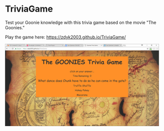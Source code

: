 # TriviaGame

Test your Goonie knowledge with this trivia game based on the movie "The Goonies."

Play the game here: https://zdyk2003.github.io/TriviaGame/

![Alt text](/assets/images/gooniesTrivia.PNG?raw=true "goonies trivia screenshot")
